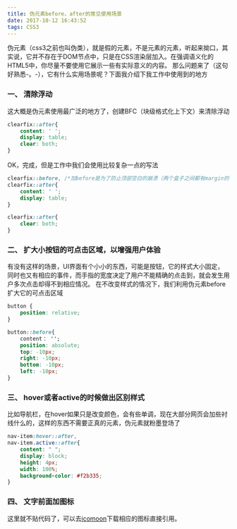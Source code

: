 ```yaml
---
title: 伪元素before，after的常见使用场景
date: 2017-10-12 16:43:52
tags: CSS3
---
```


伪元素（css3之前也叫伪类），就是假的元素，不是元素的元素，听起来拗口，其实说，它并不存在于DOM节点中，只是在CSS渲染层加入。在强调语义化的HTML5中，你尽量不要使用它展示一些有实际意义的内容。
那么问题来了（这句好熟悉-。-），它有什么实用场景呢？下面我介绍下我工作中使用到的地方

### 一、 清除浮动

这大概是伪元素使用最广泛的地方了，创建BFC（块级格式化上下文）来清除浮动
``` css
clearfix::after{
	content: ' ';
	display: table;
	clear: both;
}
```
OK，完成，但是工作中我们会使用比较复杂一点的写法
``` css
clearfix::before, /*加before是为了防止顶部空白的崩溃（两个盒子之间都有margin的值，会发生重叠）*/
clearfix::after{
	content: ' ';
	display: table;
}

clearfix::after{
	clear: both;
}
```

### 二、 扩大小按钮的可点击区域，以增强用户体验 

有没有这样的场景，UI界面有个小小的东西，可能是按钮，它的样式大小固定，同时也又有相应的事件，而手指的宽度决定了用户不能精确的点击到，就会发生用户多次点击却得不到相应情况。
在不改变样式的情况下，我们利用伪元素before扩大它的可点击区域
``` css
button {
	position: relative;
}

button::before{
	content： '';
	position: absolute;
	top: -10px;
	right: -10px;
	bottom: -10px;
	left: -10px;
}
```
### 三、 hover或者active的时候做出区别样式

比如导航栏，在hover如果只是改变颜色，会有些单调，现在大部分网页会加些衬线什么的，这样的东西不需要正真的元素，伪元素就粉墨登场了
``` css
nav-item:hover::after,
nav-item.active::after{
    content: " ";
    display: block;
    height: 4px;
    width: 100%;
    background-color: #f2b335;
}
```
### 四、 文字前面加图标

这里就不贴代码了，可以去[icomoon](https://icomoon.io/)下载相应的图标直接引用。
